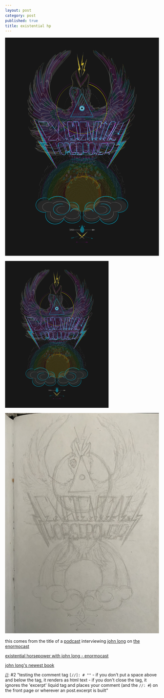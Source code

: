 ```yaml
---
layout: post
category: post
published: true
title: existential hp
---
```

![existential horsepower](/media/ehp/existential-horsepower-dark.png)
<!--more-->   
  
  
    
<object data="existential-horsepower.gif" width="100%" height="100%">
  <img alt="existential horsepower gif" src="/media/ehp/existential-horsepower-web.gif">
</object>  
     
![existential horsepower sketch](/media/ehp/existential-horsepower-sketch.jpeg)  
    
    
  
this comes from the title of a [podcast][1] interviewing [john long][2] on [the enormocast][3]  
  
[existential horsepower with john long - enormocast][1]  
  
[john long's newest book][4]  
  
  
  
[1]:https://enormocast.com/2021/07/enormocast-223-john-long-existential-horsepower/
[2]:https://en.wikipedia.org/wiki/John_Long_(climber)
[3]:https://enormocast.com
[4]:https://www.diangelopublications.com/books/icarus-syndrome?rq=icarus
  
[//]: #1 "in this implementation the HTML <object> tag should allow *existential-horsepower.gif* to be rendered as a primary image, and default back to *existential-horsepower-web.gif* if that image cannot be used - cant tell if it works but it definitely puts the backup image there (6/14/22)"  
  
[//]: #2 "testing the comment tag ``[//]: # ""`` - if you don't put a space above and below the tag, it renders as html text - if you don't close the tag, it ignores the 'excerpt' liquid tag and places your comment (and the ``//: #``) on the front page or wherever an post.excerpt is built"  
  